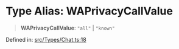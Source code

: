 # Type Alias: WAPrivacyCallValue

> **WAPrivacyCallValue**: `"all"` \| `"known"`

Defined in: [src/Types/Chat.ts:18](https://github.com/Fokusdotid/Baileys/blob/039f28db78950e3bac7c407f144ea390dcdf207d/src/Types/Chat.ts#L18)

